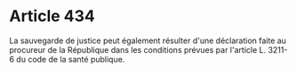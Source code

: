 # Article 434

La sauvegarde de justice peut également résulter d'une déclaration faite au procureur de la République dans les conditions prévues par l'article L. 3211-6 du code de la santé publique.

